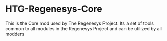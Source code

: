 # HTG-Regenesys-Core
 This is the Core mod used by The Regenesys Project. Its a set of tools common to all modules in the Regenesys Project and can be utilized by all modders
